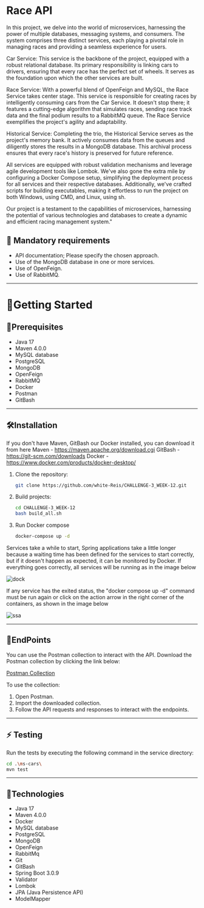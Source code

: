 # Race API

In this project, we delve into the world of microservices, harnessing the power of multiple databases, messaging systems, and consumers. The system comprises three distinct services, each playing a pivotal role in managing races and providing a seamless experience for users.

Car Service: This service is the backbone of the project, equipped with a robust relational database. Its primary responsibility is linking cars to drivers, ensuring that every race has the perfect set of wheels. It serves as the foundation upon which the other services are built.

Race Service: With a powerful blend of OpenFeign and MySQL, the Race Service takes center stage. This service is responsible for creating races by intelligently consuming cars from the Car Service. It doesn't stop there; it features a cutting-edge algorithm that simulates races, sending race track data and the final podium results to a RabbitMQ queue. The Race Service exemplifies the project's agility and adaptability.

Historical Service: Completing the trio, the Historical Service serves as the project's memory bank. It actively consumes data from the queues and diligently stores the results in a MongoDB database. This archival process ensures that every race's history is preserved for future reference.

All services are equipped with robust validation mechanisms and leverage agile development tools like Lombok. We've also gone the extra mile by configuring a Docker Compose setup, simplifying the deployment process for all services and their respective databases. Additionally, we've crafted scripts for building executables, making it effortless to run the project on both Windows, using CMD, and Linux, using sh.

Our project is a testament to the capabilities of microservices, harnessing the potential of various technologies and databases to create a dynamic and efficient racing management system."



## 🔑 Mandatory requirements

- API documentation; Please specify the chosen approach.
- Use of the MongoDB database in one or more services.
- Use of OpenFeign.
- Use of RabbitMQ.
______________________________________________________________________________________________________________________________________________________________________________________________________________________________
# :vulcan_salute:Getting Started

## :memo:Prerequisites

- Java 17
- Maven 4.0.0
- MySQL database
- PostgreSQL
- MongoDB
- OpenFeign
- RabbitMQ
- Docker
- Postman
- GitBash

______________________________________________________________________________________________________________________________________________________________________________________________________________________________
## :hammer_and_wrench:Installation

If you don't have Maven, GitBash our Docker installed, you can download it from here 
Maven - https://maven.apache.org/download.cgi
GitBash - https://git-scm.com/downloads
Docker - https://www.docker.com/products/docker-desktop/

1. Clone the repository:
   ```bash
   git clone https://github.com/white-Reis/CHALLENGE-3_WEEK-12.git

2. Build projects:
   ```bash
   cd CHALLENGE-3_WEEK-12
   bash build_all.sh

3. Run Docker compose
   ```bash
   docker-compose up -d


Services take a while to start, Spring applications take a little longer because a waiting time has been defined for the services to start correctly, but if it doesn't happen as expected, it can be monitored by Docker.
If everything goes correctly, all services will be running as in the image below

![dock](https://github.com/white-Reis/CHALLENGE-3_WEEK-12/assets/82837278/bf94e74d-205b-4264-93b1-726cf03a3ee5)

If any service has the exited status, the "docker compose up -d" command must be run again or click on the action arrow in the right corner of the containers, as shown in the image below

![ssa](https://github.com/white-Reis/CHALLENGE-3_WEEK-12/assets/82837278/3710e918-0722-46ba-acc4-6395ebde694b)

____________________________________________________________________________________________________________________________________________________________________________________________________________________________
## :round_pushpin:EndPoints

You can use the Postman collection to interact with the API. Download the Postman collection by clicking the link below:

[Postman Collection](https://www.postman.com/speeding-equinox-52035/workspace/compass2023/collection/27688899-bcce56e9-ade6-4b72-b8fe-897066dc0dbd?action=share&creator=27688899)

To use the collection:
1. Open Postman.
2. Import the downloaded collection.
3. Follow the API requests and responses to interact with the endpoints.

______________________________________________________________________________________________________________________________________________________________________________________________________________________________
## :zap: Testing

Run the tests by executing the following command in the service directory:
   ```bash
   cd .\ms-cars\
   mvn test

````      
______________________________________________________________________________________________________________________________________________________________________________________________________________________________
## 🚀Technologies

- Java 17
- Maven 4.0.0
- Docker
- MySQL database
- PostgreSQL
- MongoDB
- OpenFeign
- RabbitMq
- Git
- GitBash
- Spring Boot 3.0.9
- Validator
- Lombok
- JPA (Java Persistence API)
- ModelMapper


